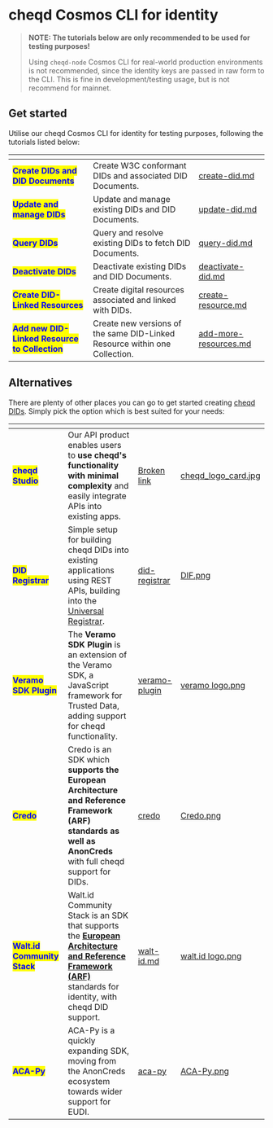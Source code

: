 # cheqd Cosmos CLI for identity

> **NOTE: The tutorials below are only recommended to be used for testing purposes!**
>
> Using `cheqd-node` Cosmos CLI for real-world production environments is not recommended, since the identity keys are passed in raw form to the CLI. This is fine in development/testing usage, but is not recommend for mainnet.

## Get started

Utilise our cheqd Cosmos CLI for identity for testing purposes, following the tutorials listed below:

<table data-view="cards"><thead><tr><th></th><th></th><th data-hidden data-card-target data-type="content-ref"></th></tr></thead><tbody><tr><td><mark style="color:blue;"><strong>Create DIDs and DID Documents</strong></mark></td><td>Create W3C conformant DIDs and associated DID Documents.</td><td><a href="create-did.md">create-did.md</a></td></tr><tr><td><mark style="color:blue;"><strong>Update and manage DIDs</strong></mark></td><td>Update and manage existing DIDs and DID Documents.</td><td><a href="update-did.md">update-did.md</a></td></tr><tr><td><mark style="color:blue;"><strong>Query DIDs</strong></mark></td><td>Query and resolve existing DIDs to fetch DID Documents.</td><td><a href="query-did.md">query-did.md</a></td></tr><tr><td><mark style="color:blue;"><strong>Deactivate DIDs</strong></mark></td><td>Deactivate existing DIDs and DID Documents.</td><td><a href="deactivate-did.md">deactivate-did.md</a></td></tr><tr><td><mark style="color:blue;"><strong>Create DID-Linked Resources</strong></mark></td><td>Create digital resources associated and linked with DIDs.</td><td><a href="create-resource.md">create-resource.md</a></td></tr><tr><td><mark style="color:blue;"><strong>Add new DID-Linked Resource to Collection</strong></mark></td><td>Create new versions of the same DID-Linked Resource within one Collection. </td><td><a href="add-more-resources.md">add-more-resources.md</a></td></tr></tbody></table>

## Alternatives

There are plenty of other places you can go to get started creating [cheqd DIDs](../../../architecture/adr-list/adr-001-cheqd-did-method.md). Simply pick the option which is best suited for your needs:

<table data-view="cards"><thead><tr><th></th><th></th><th data-hidden data-card-target data-type="content-ref"></th><th data-hidden data-card-cover data-type="files"></th></tr></thead><tbody><tr><td><mark style="color:blue;"><strong>cheqd Studio</strong></mark></td><td>Our API product enables users to <strong>use cheqd's functionality with minimal complexity</strong> and easily integrate APIs into existing apps. </td><td><a href="broken-reference">Broken link</a></td><td><a href="../../../.gitbook/assets/cheqd_logo_card.jpg">cheqd_logo_card.jpg</a></td></tr><tr><td><mark style="color:blue;"><strong>DID Registrar</strong></mark></td><td>Simple setup for building cheqd DIDs into existing applications using REST APIs, building into the <a href="https://uniregistrar.io/">Universal Registrar</a>.</td><td><a href="../../did-registrar/">did-registrar</a></td><td><a href="../../../.gitbook/assets/DIF.png">DIF.png</a></td></tr><tr><td><mark style="color:blue;"><strong>Veramo SDK Plugin</strong></mark></td><td>The <strong>Veramo SDK Plugin</strong> is an extension of the Veramo SDK, a JavaScript framework for Trusted Data, adding support for cheqd functionality.</td><td><a href="../../../sdk/veramo-plugin/">veramo-plugin</a></td><td><a href="../../../.gitbook/assets/veramo logo.png">veramo logo.png</a></td></tr><tr><td><mark style="color:blue;"><strong>Credo</strong></mark></td><td>Credo is an SDK which <strong>supports the European Architecture and Reference Framework (ARF)</strong> <strong>standards as well as AnonCreds</strong> with full cheqd support for DIDs. </td><td><a href="../../../sdk/credo/">credo</a></td><td><a href="../../../.gitbook/assets/Credo.png">Credo.png</a></td></tr><tr><td><mark style="color:blue;"><strong>Walt.id Community Stack</strong></mark></td><td>Walt.id Community Stack is an SDK that supports the <a href="https://digital-strategy.ec.europa.eu/en/library/european-digital-identity-architecture-and-reference-framework-outline"><strong>European Architecture and Reference Framework (ARF)</strong></a> standards for identity, with cheqd DID support.</td><td><a href="../../../sdk/walt-id.md">walt-id.md</a></td><td><a href="../../../.gitbook/assets/walt.id logo.png">walt.id logo.png</a></td></tr><tr><td><mark style="color:blue;"><strong>ACA-Py</strong></mark></td><td>ACA-Py is a quickly expanding SDK, moving from the AnonCreds ecosystem towards wider support for EUDI.</td><td><a href="../../../sdk/aca-py/">aca-py</a></td><td><a href="../../../.gitbook/assets/ACA-Py.png">ACA-Py.png</a></td></tr></tbody></table>
